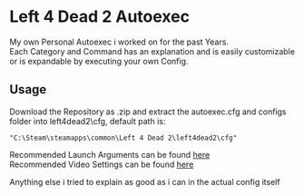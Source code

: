 # Left 4 Dead 2 Autoexec

My own Personal Autoexec i worked on for the past Years.</br>
Each Category and Command has an explanation and is easily customizable or is expandable by executing your own Config.

## Usage
Download the Repository as .zip and extract the autoexec.cfg and configs folder into left4dead2\cfg, default path is:</br>
```
"C:\Steam\steamapps\common\Left 4 Dead 2\left4dead2\cfg"
```
Recommended Launch Arguments can be found [here](https://github.com/TheCraZyDuDee/Left-4-Dead-2-Autoexec/blob/main/launch_arguments.md)<br>
Recommended Video Settings can be found [here](https://github.com/TheCraZyDuDee/Left-4-Dead-2-Autoexec/blob/main/video_settings.md)

Anything else i tried to explain as good as i can in the actual config itself
